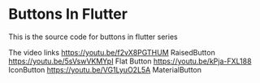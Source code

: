 # Buttons In Flutter

This is the source code for buttons in flutter series 

The video links
https://youtu.be/f2vX8PGTHUM  RaisedButton
https://youtu.be/5sVswVKMYpI  Flat Button
https://youtu.be/kPja-FXL188  IconButton 
https://youtu.be/VG1LyuO2L5A  MaterialButton 



